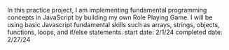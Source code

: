 In this practice project, I am implementing fundamental programming concepts in JavaScript by building my own Role Playing Game.
I will be using basic Javascript fundamental skills such as arrays, strings, objects, functions, loops, and if/else statements.
start date: 2/1/24
completed date: 2/27/24
